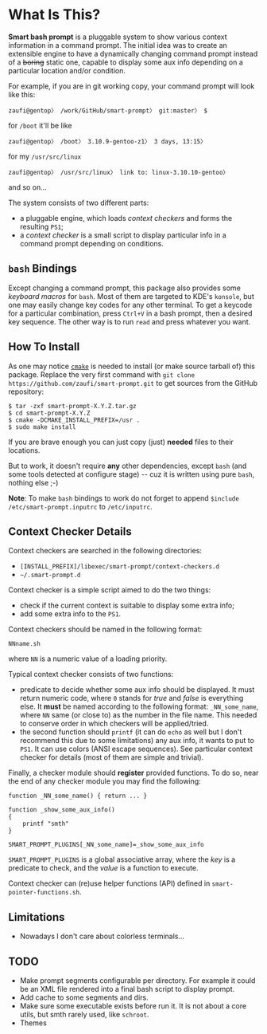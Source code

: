 What Is This?
=============

**Smart bash prompt** is a pluggable system to show various context information in a command prompt.
The initial idea was to create an extensible engine to have a dynamically changing command prompt instead
of a <strike>boring</strike> static one, capable to display some aux info depending on a particular location
and/or condition.

For example, if you are in git working copy, your command prompt will look like this:

    zaufi@gentop〉 /work/GitHub/smart-prompt〉 git:master〉 $

for `/boot` it'll be like

    zaufi@gentop〉 /boot〉 3.10.9-gentoo-z1〉 3 days, 13:15〉

for my `/usr/src/linux`

    zaufi@gentop〉 /usr/src/linux〉 link to: linux-3.10.10-gentoo〉

and so on...


The system consists of two different parts:
- a pluggable engine, which loads _context checkers_ and forms the resulting `PS1`;
- a _context checker_ is a small script to display particular info in a command prompt depending on conditions.


`bash` Bindings
---------------

Except changing a command prompt, this package also provides some _keyboard macros_ for `bash`.
Most of them are targeted to KDE's `konsole`, but one may easily change key codes for any other terminal.
To get a keycode for a particular combination, press `Ctrl+V` in a bash prompt, then a desired key sequence.
The other way is to run `read` and press whatever you want.


How To Install
--------------

As one may notice [`cmake`](http://cmake.org) is needed to install (or make source tarball of) this package.
Replace the very first command with `git clone https://github.com/zaufi/smart-prompt.git` to get sources
from the GitHub repository:

    $ tar -zxf smart-prompt-X.Y.Z.tar.gz
    $ cd smart-prompt-X.Y.Z
    $ cmake -DCMAKE_INSTALL_PREFIX=/usr .
    $ sudo make install

If you are brave enough you can just copy (just) **needed** files to their locations.

But to work, it doesn't require **any** other dependencies, except `bash` (and some tools detected at configure stage) --
cuz it is written using pure `bash`, nothing else ;-)

**Note**: To make `bash` bindings to work do not forget to append `$include /etc/smart-prompt.inputrc` to `/etc/inputrc`.


Context Checker Details
-----------------------

Context checkers are searched in the following directories:
- `[INSTALL_PREFIX]/libexec/smart-prompt/context-checkers.d`
- `~/.smart-prompt.d`

Context checker is a simple script aimed to do the two things:
- check if the current context is suitable to display some extra info;
- add some extra info to the `PS1`.


Context checkers should be named in the following format:

    NNname.sh

where `NN` is a numeric value of a loading priority.

Typical context checker consists of two functions:
* predicate to decide whether some aux info should be displayed. It must return numeric code, where `0` stands for _true_
  and _false_ is everything else. It **must** be named according to the following format: `_NN_some_name`, where `NN` same
  (or close to) as the number in the file name. This needed to conserve order in which checkers will be applied/tried.
* the second function should `printf` (it can do `echo` as well but I don't recommend this due to some limitations) any aux
  info, it wants to put to `PS1`. It can use colors (ANSI escape sequences). See particular context checker for details
  (most of them are simple and trivial).

Finally, a checker module should **register** provided functions. To do so, near the end of any checker module you may find
the following:

    function _NN_some_name() { return ... }

    function _show_some_aux_info()
    {
        printf "smth"
    }

    SMART_PROMPT_PLUGINS[_NN_some_name]=_show_some_aux_info

`SMART_PROMPT_PLUGINS` is a global associative array, where the _key_ is a predicate to check, and the _value_ is a function
to execute.

Context checker can (re)use helper functions (API) defined in `smart-pointer-functions.sh`.


Limitations
-----------

* Nowadays I don't care about colorless terminals...

TODO
----

* Make prompt segments configurable per directory. For example it could be an XML file rendered into a final
  bash script to display prompt.
* Add cache to some segments and dirs.
* Make sure some executable exists before run it. It is not about a core utils, but smth rarely used,
  like `schroot`.
* Themes
